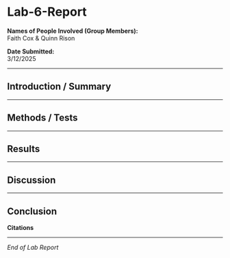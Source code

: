 # Lab-6-Report

**Names of People Involved (Group Members):**  
Faith Cox & Quinn Rison 

**Date Submitted:**  
3/12/2025

---

## Introduction / Summary



---

## Methods / Tests


---

## Results



---

## Discussion

---

## Conclusion



**Citations**


---

*End of Lab Report*
